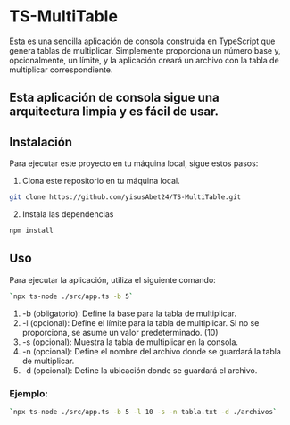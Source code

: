 # TS-MultiTable

Esta es una sencilla aplicación de consola construida en TypeScript que genera tablas de multiplicar. Simplemente proporciona un número base y, opcionalmente, un límite, y la aplicación creará un archivo con la tabla de multiplicar correspondiente.

## Esta aplicación de consola sigue una arquitectura limpia y es fácil de usar.

## Instalación

Para ejecutar este proyecto en tu máquina local, sigue estos pasos:

1. Clona este repositorio en tu máquina local.

```bash
git clone https://github.com/yisusAbet24/TS-MultiTable.git
```

2. Instala las dependencias

```bash
npm install
```

## Uso

Para ejecutar la aplicación, utiliza el siguiente comando:

```bash
`npx ts-node ./src/app.ts -b 5`
```

1. -b (obligatorio): Define la base para la tabla de multiplicar.
2. -l (opcional): Define el límite para la tabla de multiplicar. Si no se proporciona, se asume un valor predeterminado. (10)
3. -s (opcional): Muestra la tabla de multiplicar en la consola.
4. -n (opcional): Define el nombre del archivo donde se guardará la tabla de multiplicar.
5. -d (opcional): Define la ubicación donde se guardará el archivo.

### Ejemplo:

```bash
`npx ts-node ./src/app.ts -b 5 -l 10 -s -n tabla.txt -d ./archivos`
```
